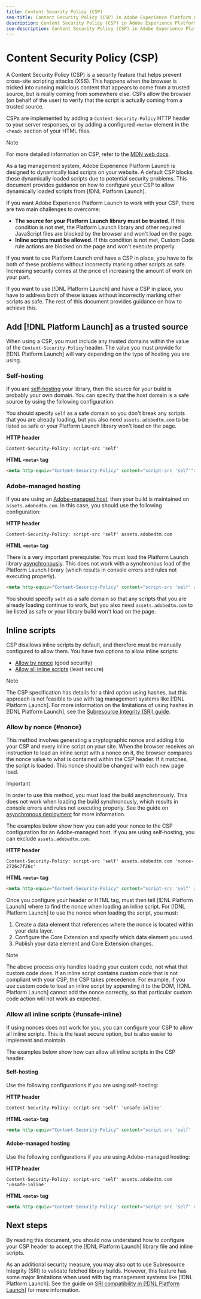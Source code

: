 ```yaml
---
title: Content Security Policy (CSP)
seo-title: Content Security Policy (CSP) in Adobe Experience Platform Launch
description: Content Security Policy (CSP) in Adobe Experience Platform Launch
seo-description: Content Security Policy (CSP) in Adobe Experience Platform Launch
---
```


# Content Security Policy (CSP)

A Content Security Policy (CSP) is a security feature that helps prevent cross-site scripting attacks (XSS). This happens when the browser is tricked into running malicious content that appears to come from a trusted source, but is really coming from somewhere else. CSPs allow the browser (on behalf of the user) to verify that the script is actually coming from a trusted source.

CSPs are implemented by adding a `Content-Security-Policy` HTTP header to your server responses, or by adding a configured `<meta>` element in the `<head>` section of your HTML files.

>[!NOTE]
>
> For more detailed information on CSP, refer to the [MDN web docs](https://developer.mozilla.org/en-US/docs/Web/HTTP/CSP).

As a tag management system, Adobe Experience Platform Launch is designed to dynamically load scripts on your website. A default CSP blocks these dynamically loaded scripts due to potential security problems. This document provides guidance on how to configure your CSP to allow dynamically loaded scripts from [!DNL Platform Launch].

If you want Adobe Experience Platform Launch to work with your CSP, there are two main challenges to overcome:

* **The source for your Platform Launch library must be trusted.** If this condition is not met, the Platform Launch library and other required JavaScript files are blocked by the browser and won't load on the page.
* **Inline scripts must be allowed.** If this condition is not met, Custom Code rule actions are blocked on the page and won't execute properly.

If you want to use Platform Launch _and_ have a CSP in place, you have to fix both of these problems without incorrectly marking other scripts as safe. Increasing security comes at the price of increasing the amount of work on your part.

If you want to use [!DNL Platform Launch] and have a CSP in place, you have to address both of these issues without incorrectly marking other scripts as safe. The rest of this document provides guidance on how to achieve this.

## Add [!DNL Platform Launch] as a trusted source

When using a CSP, you must include any trusted domains within the value of the `Content-Security-Policy` header. The value you must provide for [!DNL Platform Launch] will vary depending on the type of hosting you are using.

### Self-hosting

If you are [self-hosting](../publishing/hosts/self-hosting-libraries.md) your library, then the source for your build is probably your own domain. You can specify that the host domain is a safe source by using the following configuration:

You should specify `self` as a safe domain so you don't break any scripts that you are already loading, but you also need `assets.adobedtm.com` to be listed as safe or your Platform Launch library won't load on the page.

**HTTP header**

```http
Content-Security-Policy: script-src 'self'
```

**HTML `<meta>` tag**

```html
<meta http-equiv="Content-Security-Policy" content="script-src 'self'">
```

### Adobe-managed hosting

If you are using an [Adobe-managed host](../publishing/hosts/managed-by-adobe-host.md), then your build is maintained on `assets.adobedtm.com`. In this case, you should use the following configuration:

**HTTP header**

```http
Content-Security-Policy: script-src 'self' assets.adobedtm.com
```

**HTML `<meta>` tag**


There is a very important prerequisite: You must load the Platform Launch library [asynchronously](https://docs.adobe.com/content/help/en/launch/using/reference/client-side-info/asynchronous-deployment.html). This does not work with a synchronous load of the Platform Launch library (which results in console errors and rules not executing properly).

```html
<meta http-equiv="Content-Security-Policy" content="script-src 'self' assets.adobedtm.com">
```

You should specify `self` as a safe domain so that any scripts that you are already loading continue to work, but you also need `assets.adobedtm.com` to be listed as safe or your library build won't load on the page.

## Inline scripts

CSP disallows inline scripts by default, and therefore must be manually configured to allow them. You have two options to allow inline scripts:

* [Allow by nonce](#nonce) (good security)
* [Allow all inline scripts](#unsafe-inline) (least secure)

>[!NOTE]
>
>The CSP specification has details for a third option using hashes, but this approach is not feasible to use with tag management systems like [!DNL Platform Launch]. For more information on the limitations of using hashes in [!DNL Platform Launch], see the [Subresource Integrity (SRI) guide](./sri.md).

### Allow by nonce {#nonce}

This method involves generating a cryptographic nonce and adding it to your CSP and every inline script on your site. When the browser receives an instruction to load an inline script with a nonce on it, the browser compares the nonce value to what is contained within the CSP header. If it matches, the script is loaded. This nonce should be changed with each new page load.

>[!IMPORTANT]
>
>In order to use this method, you must load the build asynchronously. This does not work when loading the build synchronously, which results in console errors and rules not executing properly. See the guide on [asynchronous deployment](./asynchronous-deployment.md) for more information.

The examples below show how you can add your nonce to the CSP configuration for an Adobe-managed host. If you are using self-hosting, you can exclude `assets.adobedtm.com`.

**HTTP header**

```http
Content-Security-Policy: script-src 'self' assets.adobedtm.com 'nonce-2726c7f26c'
```

**HTML `<meta>` tag**

```html
<meta http-equiv="Content-Security-Policy" content="script-src 'self' assets.adobedtm.com 'nonce-2726c7f26c'">
```

Once you configure your header or HTML tag, must then tell [!DNL Platform Launch] where to find the nonce when loading an inline script. For [!DNL Platform Launch] to use the nonce when loading the script, you must:

1. Create a data element that references where the nonce is located within your data layer.
2. Configure the Core Extension and specify which data element you used.
3. Publish your data element and Core Extension changes.

>[!NOTE]
>
>The above process only handles loading your custom code, not what that custom code does. If an inline script contains custom code that is not compliant with your CSP, the CSP takes precedence. For example, if you use custom code to load an inline script by appending it to the DOM, [!DNL Platform Launch] cannot add the nonce correctly, so that particular custom code action will not work as expected.

### Allow all inline scripts {#unsafe-inline}

If using nonces does not work for you, you can configure your CSP to allow all inline scripts. This is the least secure option, but is also easier to implement and maintain.

The examples below show how can allow all inline scripts in the CSP header.

#### Self-hosting

Use the following configurations if you are using self-hosting:

**HTTP header**

```http
Content-Security-Policy: script-src 'self' 'unsafe-inline'
```

**HTML `<meta>` tag**

```html
<meta http-equiv="Content-Security-Policy" content="script-src 'self' 'unsafe-inline'">
```

#### Adobe-managed hosting

Use the following configurations if you are using Adobe-managed hosting:

**HTTP header**

```http
Content-Security-Policy: script-src 'self' assets.adobedtm.com 'unsafe-inline'
```

**HTML `<meta>` tag**

```html
<meta http-equiv="Content-Security-Policy" content="script-src 'self' assets.adobedtm.com 'unsafe-inline'">
```

## Next steps

By reading this document, you should now understand how to configure your CSP header to accept the [!DNL Platform Launch] library file and inline scripts.

As an additional security measure, you may also opt to use Subresource Integrity (SRI) to validate fetched library builds. However, this feature has some major limitations when used with tag management systems like [!DNL Platform Launch]. See the guide on [SRI compatibility in [!DNL Platform Launch]](./sri.md) for more information.